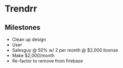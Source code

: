 Trendrr
=======================

Milestones
-----------------

- Clean up design
- User
- Salesguy @ 50% w/ 2 per month @ $2,000 license
- Make $2,000/month 
- Re-factor to remove from firebase 
